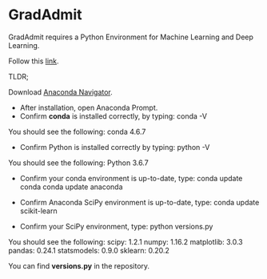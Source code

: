 # GradAdmit

GradAdmit requires a Python Environment for Machine Learning and Deep Learning.

Follow this [link](https://machinelearningmastery.com/setup-python-environment-machine-learning-deep-learning-anaconda/).

TLDR;

Download [Anaconda Navigator](https://www.anaconda.com/distribution/).

* After installation, open Anaconda Prompt.
* Confirm **conda** is installed correctly, by typing: conda -V

You should see the following:
conda 4.6.7

* Confirm Python is installed correctly by typing: python -V

You should see the following:
Python 3.6.7

* Confirm your conda environment is up-to-date, type: 
conda update conda
conda update anaconda

* Confirm Anaconda SciPy environment is up-to-date, type: conda update scikit-learn

* Confirm your SciPy environment, type: python versions.py

You should see the following:
scipy: 1.2.1
numpy: 1.16.2
matplotlib: 3.0.3
pandas: 0.24.1
statsmodels: 0.9.0
sklearn: 0.20.2

You can find **versions.py** in the repository.
